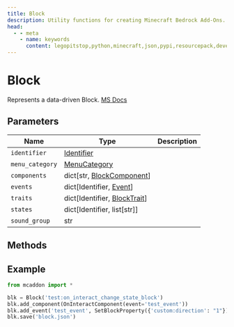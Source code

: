 ```yaml
---
title: Block
description: Utility functions for creating Minecraft Bedrock Add-Ons.
head:
  - - meta
    - name: keywords
      content: legopitstop,python,minecraft,json,pypi,resourcepack,development-kit,add-on,bedrock-edition,mcpack,pythonpackage,behaviorpack,mcaddon
---
```


# Block

Represents a data-driven Block. [MS Docs](https://learn.microsoft.com/en-us/minecraft/creator/reference/content/blockreference/examples/blockjsonfilestructure?view=minecraft-bedrock-stable)

## Parameters

| Name            | Type                                                 | Description |
| --------------- | ---------------------------------------------------- | ----------- |
| `identifier`    | [Identifier](/mcaddon/Identifier)                    |             |
| `menu_category` | [MenuCategory](/mcaddon/MenuCategory)                |             |
| `components`    | dict[str, [BlockComponent](/mcaddon/BlockComponent)] |             |
| `events`        | dict[Identifier, [Event](/mcaddon/Event)]            |             |
| `traits`        | dict[Identifier, [BlockTrait](/mcaddon/BlockTrait)]  |             |
| `states`        | dict[Identifier, list[str]]                          |             |
| `sound_group`   | str                                                  |             |

## Methods

## Example

```py
from mcaddon import *

blk = Block('test:on_interact_change_state_block')
blk.add_component(OnInteractComponent(event='test_event'))
blk.add_event('test_event', SetBlockProperty({'custom:direction': "1"}))
blk.save('block.json')
```
